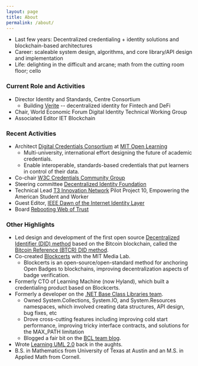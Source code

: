 ```yaml
---
layout: page
title: About
permalink: /about/
--- 
```


- Last few years: Decentralized credentialing + identity solutions and blockchain-based architectures
- Career: scaleable system design, algorithms, and core library/API design and implementation
- Life: delighting in the difficult and arcane; math from the cutting room floor; cello

<h3 style="text-align:left;">Current Role and Activities</h3>

- Director Identity and Standards, Centre Consortium
	- Building [Verite](https://verite.id/) -- decentralized identity for Fintech and DeFi
- Chair, World Economic Forum Digital Identity Technical Working Group
- Associated Editor IET Blockchain

<h3 style="text-align:left;">Recent Activities</h3>

- Architect [Digital Credentials Consortium](https://digitalcredentials.mit.edu/) at [MIT Open Learning](https://openlearning.mit.edu/)
	- Multi-university, international effort designing the future of academic credentials. 
	- Enable interoperable, standards-based credentials that put learners in control of their data.
- Co-chair [W3C Credentials Community Group](https://www.w3.org/community/credentials/)
- Steering committee [Decentralized Identity Foundation](https://identity.foundation/)
- Technical Lead [T3 Innovation Network](https://www.uschamberfoundation.org/t3-innovation) Pilot Project 10, Empowering the American Student and Worker
- Guest Editor, [IEEE Dawn of the Internet Identity Layer](https://www.comsoc.org/publications/magazines/ieee-communications-standards-magazine/cfp/dawn-internet-identity-layer-and)
- Board [Rebooting Web of Trust](https://www.weboftrust.info/)

<h3 style="text-align:left;">Other Highlights</h3>

- Led design and development of the first open source [Decentralized Identifier (DID) method](https://www.w3.org/TR/did-core/) based on the Bitcoin blockchain, called the [Bitcoin Reference (BTCR) DID method](https://w3c-ccg.github.io/didm-btcr/).
- Co-created [Blockcerts](https://www.blockcerts.org/) with the MIT Media Lab. 
	- Blockcerts is an open-source/open-standard method for anchoring Open Badges to blockchains, improving decentralization aspects of badge verification.
- Formerly CTO of Learning Machine (now Hyland), which built a credentialing product based on Blockcerts.
- Formerly a developer on the [.NET Base Class Libraries team](https://docs.microsoft.com/en-us/dotnet/standard/framework-libraries#base-class-libraries). 
	- Owned System.Collections, System.IO, and System.Resources namespaces, which involved creating data structures, API design, bug fixes, etc
	- Drove cross-cutting features including improving cold start performance, improving tricky interface contracts, and solutions for the MAX_PATH limitation
	- Blogged a fair bit on the [BCL team blog](https://social.msdn.microsoft.com/search/en-US?rq=site%3Ablogs.msdn.microsoft.com%2Fbclteam&rn=bclteam&ral=1&query=kim%2Bhamilton&ac=4).
- Wrote [Learning UML 2.0](https://smile.amazon.com/Learning-UML-2-0-Pragmatic-Introduction-ebook/dp/B0028N4WII/ref=sr_1_2?dchild=1&keywords=learning+uml+2.0&qid=1614793107&sr=8-2) back in the aughts.
- B.S. in Mathematics from University of Texas at Austin and an M.S. in Applied Math from Cornell. 
